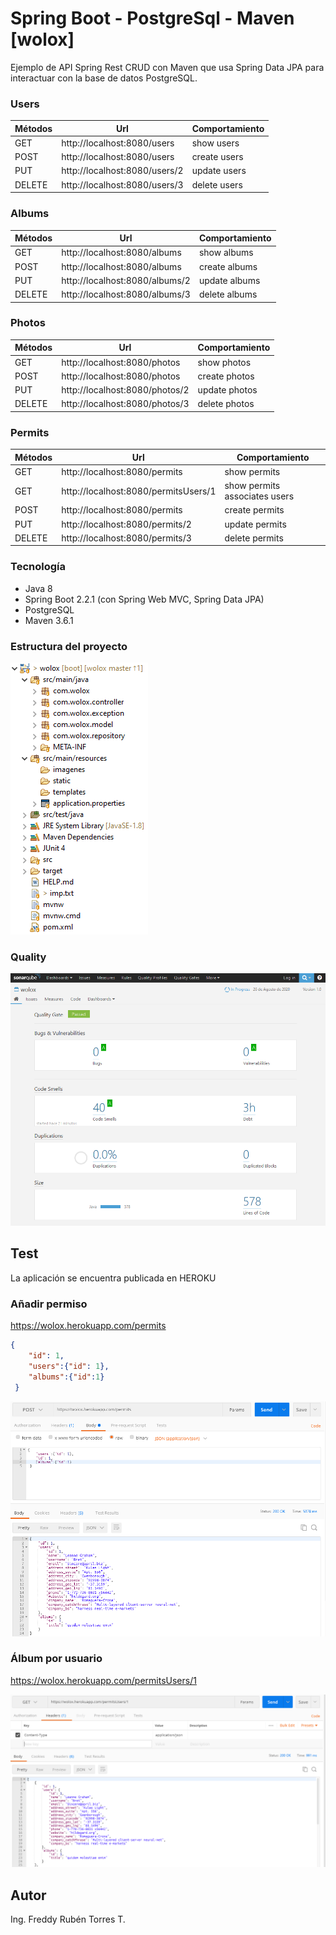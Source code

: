 # Spring Boot - PostgreSql - Maven  [wolox]
Ejemplo de API Spring Rest CRUD con Maven que usa Spring Data JPA para interactuar con la base de datos PostgreSQL.
### Users
| Métodos | Url|Comportamiento |
| --- | --- | --- |
| GET | http://localhost:8080/users | show users |
| POST |http://localhost:8080/users| create users|
| PUT |http://localhost:8080/users/2| update users|
| DELETE |http://localhost:8080/users/3| delete users|

### Albums
| Métodos | Url|Comportamiento |
| --- | --- | --- |
| GET | http://localhost:8080/albums | show albums |
| POST |http://localhost:8080/albums| create albums|
| PUT |http://localhost:8080/albums/2| update albums|
| DELETE |http://localhost:8080/albums/3| delete albums|

### Photos
| Métodos | Url|Comportamiento |
| --- | --- | --- |
| GET | http://localhost:8080/photos | show photos |
| POST |http://localhost:8080/photos| create photos|
| PUT |http://localhost:8080/photos/2| update photos|
| DELETE |http://localhost:8080/photos/3| delete photos|

### Permits
| Métodos | Url|Comportamiento |
| --- | --- | --- |
| GET | http://localhost:8080/permits | show permits |
| GET | http://localhost:8080/permitsUsers/1 | show permits associates users |
| POST |http://localhost:8080/permits| create permits|
| PUT |http://localhost:8080/permits/2| update permits|
| DELETE |http://localhost:8080/permits/3| delete permits|

### Tecnología
- Java 8
- Spring Boot 2.2.1 (con Spring Web MVC, Spring Data JPA)
- PostgreSQL
- Maven 3.6.1

### Estructura del proyecto
![Latest Version on Packagist](https://github.com/freddytorres/wolox/blob/master/src/main/resources/imagenes/proyecto.png?raw=true)

### Quality
![Latest Version on Packagist](https://github.com/freddytorres/wolox/blob/master/src/main/resources/imagenes/quality.png?raw=true)

## Test
La aplicación se encuentra publicada en HEROKU

### Añadir permiso
https://wolox.herokuapp.com/permits
```json
{
    "id": 1,
    "users":{"id": 1},
    "albums":{"id":1}
 }

```
![Latest Version on Packagist](https://github.com/freddytorres/wolox/blob/master/src/main/resources/imagenes/asignapermisousuario.png?raw=true)


### Álbum por usuario
https://wolox.herokuapp.com/permitsUsers/1

![Latest Version on Packagist](https://github.com/freddytorres/wolox/blob/master/src/main/resources/imagenes/permisousuario.png?raw=true)
## Autor
Ing. Freddy Rubén Torres T.

